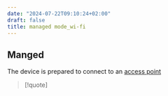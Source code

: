 ```yaml
---
date: "2024-07-22T09:10:24+02:00"
draft: false
title: managed mode_wi-fi
---
```


## Manged

The device is prepared to connect to an [access
point](/Notes/posts/Network/Ref_OSI/access_point)

> \[!quote\]
